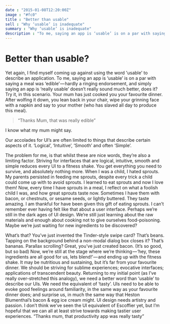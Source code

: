 ```yaml
---
date : "2015-01-08T12:20:00Z"
image : "#fc0"
title : "Better than usable"
sell : "Why ‘usable’ is inadequate"
summary : "Why ‘usable’ is inadequate"
description : "To me, saying an app is ‘usable’ is on a par with saying a meal was ‘edible’ — hardly a ringing endorsement..."
---
```

# Better than usable?

Yet again, I find myself coming up against using the word 'usable' to describe an application.
To me, saying an app is ‘usable’ is on a par with saying a meal was ‘edible’ — hardly a ringing endorsement, and simply saying an app is ‘really usable’ doesn’t really sound much better, does it? Try it, in this scenario.
Your mum has just cooked you your favourite dinner. After wolfing it down, you lean back in your chair, wipe your grinning face with a napkin and say to your mother (who has slaved all day to produce this meal).

> “Thanks Mum, that was really edible”

I know what my mum might say.

Our accolades for UI’s are often limited to things that describe certain aspects of it. ‘Logical’, ‘Intuitive’, ‘Smooth’ and often ‘Simple’.

The problem for me, is that whilst these are nice words, they’re also a limiting factor. Striving for interfaces that are logical, intuitive, smooth and simple reduces every UI to a fitness shake. You get everything you need to survive, and absolutely nothing more.
When I was a child, I hated sprouts. My parents persisted in feeding me sprouts, despite every trick a child could come up with to avoid sprouts. I learned to eat sprouts and now I love them! Now, every time I have sprouts in a meal, I reflect on what a foolish child I was, and how great sprouts taste now. Sometimes I have them with bacon, or chestnuts, or sesame seeds, or lightly buttered. They taste amazing. I am thankful for have been given this gift of eating sprouts.
I can’t remember ever having felt like that about a user interface.
Perhaps we’re still in the dark ages of UI design. We’re still just learning about the raw materials and enough about cooking not to give ourselves food-poisoning. Maybe we’re just waiting for new ingredients to be discovered?

What’s that? You’ve just invented the Tinder-style swipe card? That’s beans.
Tapping on the background behind a non-modal dialog box closes it? That’s bananas.
Parallax scrolling? Great, you’ve just created bacon. (It’s so good, but so bad)
Now, we’re still at the stage where we’re thinking — ‘hey, these ingredients are all good for us, lets blend!’ — and ending up with the fitness shake. It may be nutritious and sustaining, but it’s far from your favourite dinner.
We should be striving for sublime experiences; evocative interfaces; applications of transcendent beauty.
Returning to my initial point (as I’ve really over-stretched this analogy), we need a better word than ‘usable’ to describe our UIs. We need the equivalent of ‘tasty’. UIs need to be able to evoke good feelings around familiarity, in the same way as your favourite dinner does; and surprise us, in much the same way that Heston Blumenthal’s bacon & egg ice cream might.
UI design needs artistry and passion. I don’t think we’ve seen the UI equivalent of Escoffier yet, but I’m hopeful that we can all at least strive towards making tastier user experiences.
“Thanks mum, that productivity app was really tasty”